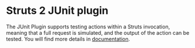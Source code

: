 # Struts 2 JUnit plugin
The JUnit Plugin supports testing actions within a Struts invocation, meaning that a full request is simulated, 
and the output of the action can be tested.
You will find more details in [documentation](https://struts.apache.org/plugins/junit/).
